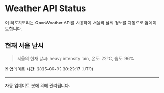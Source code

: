 
# Weather API Status

이 리포지토리는 OpenWeather API를 사용하여 서울의 날씨 정보를 자동으로 업데이트합니다.

## 현재 서울 날씨
> 서울의 현재 날씨: heavy intensity rain, 온도: 22°C, 습도: 96%

⏳ 업데이트 시간: 2025-09-03 20:23:17 (UTC)

---
자동 업데이트 봇에 의해 관리됩니다.
